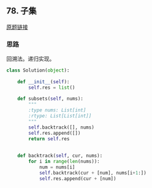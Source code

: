 ## 78. 子集

[原题链接](https://leetcode-cn.com/problems/subsets/)

### 思路

回溯法。递归实现。

```python
class Solution(object):
    
    def __init__(self):
        self.res = list()
    
    def subsets(self, nums):
        """
        :type nums: List[int]
        :rtype: List[List[int]]
        """
        self.backtrack([], nums)
        self.res.append([])
        return self.res
        
        
    def backtrack(self, cur, nums):
        for i in range(len(nums)):
            num = nums[i]
            self.backtrack(cur + [num], nums[i+1:])
            self.res.append(cur + [num])
```